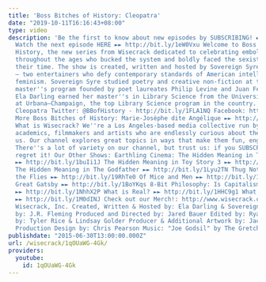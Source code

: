 ```yaml
---
title: 'Boss Bitches of History: Cleopatra'
date: "2019-10-11T16:16:43+08:00"
type: video
description: 'Be the first to know about new episodes by SUBSCRIBING! ►► http://bit.ly/1y8Veir
  Watch the next episode HERE ►► http://bit.ly/1eW0Vxu Welcome to Boss Bitches of
  History, the new series from Wisecrack dedicated to celebrating emboldened women
  throughout the ages who bucked the system and boldly faced the sexist powers of
  their time. The show is created, written and hosted by Sovereign Syre and Ela Darling
  – two entertainers who defy contemporary standards of American intellectualism and
  feminism. Sovereign Syre studied poetry and creative non-fiction at the prestigious
  master''s program founded by poet laureates Philip Levine and Juan Felipe Herrera.
  Ela Darling earned her master''s in Library Science from the University of Illinois
  at Urbana–Champaign, the top Library Science program in the country. Episode 1:
  Cleopatra Twitter: @BBofHistory - http://bit.ly/1FLA1NQ Facebook: http://on.fb.me/1Kl8MAc
  More Boss Bitches of History: Marie-Josèphe dite Angélique ►► http://bit.ly/1eW0Vxu
  What is Wisecrack? We''re a Los Angeles-based media collective run by comedians,
  academics, filmmakers and artists who are endlessly curious about the world around
  us. Our channel explores great topics in ways that make them fun, engaging and unexpected.
  There''s a lot of variety on our channel, but trust us: if you SUBSCRIBE, you won''t
  regret it! Our Other Shows: Earthling Cinema: The Hidden Meaning in The Dark Knight
  ►► http://bit.ly/1buIi1J The Hidden Meaning in Toy Story 3 ►► http://bit.ly/1Nut5KO
  The Hidden Meaning in The Godfather ►► http://bit.ly/1Lyu2TN Thug Notes: Lord of
  the Flies ►► http://bit.ly/19RhTe0 Of Mice and Men ►► http://bit.ly/1GokKHn The
  Great Gatsby ►► http://bit.ly/1BoYKqs 8-Bit Philosophy: Is Capitalism Bad For You?
  ►► http://bit.ly/1NhhX2P What is Real? ►► http://bit.ly/1HHC9g1 What is Marxism?
  ►► http://bit.ly/1M0dINJ Check out our Merch!: http://www.wisecrack.co/store © 2015
  Wisecrack, Inc. Created, Written & Hosted by: Ela Darling & Sovereign Syre Illustrated
  by: J.R. Fleming Produced and Directed by: Jared Bauer Edited by: Ryan Hailey Edits
  by: Tyler Rice & Lindsay Golder Producer & Additional Artwork by: Jacob Salamon
  Production Design by: Chris Pearson Music: "Joe Godsil" by The Gretchens'
publishdate: "2015-06-30T13:00:00.000Z"
url: /wisecrack/1qOUaWG-4Gk/
providers:
  youtube:
    id: 1qOUaWG-4Gk
---
```


